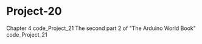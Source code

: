 # Project-20
Chapter 4 code_Project_21 The second part 2 of "The Arduino World Book" code_Project_21
